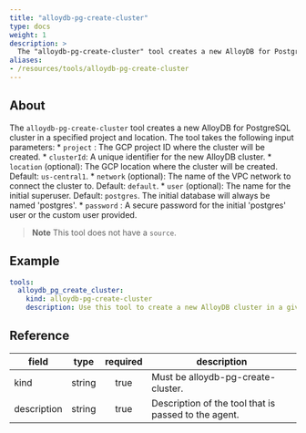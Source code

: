 ```yaml
---
title: "alloydb-pg-create-cluster"
type: docs
weight: 1
description: >
  The "alloydb-pg-create-cluster" tool creates a new AlloyDB for PostgreSQL cluster in a specified project and location.
aliases:
- /resources/tools/alloydb-pg-create-cluster
---
```


## About

The `alloydb-pg-create-cluster` tool creates a new AlloyDB for PostgreSQL cluster in a specified project and location.
The tool takes the following input parameters:
	* `project` : The GCP project ID where the cluster will be created.
    * `clusterId`: A unique identifier for the new AlloyDB cluster.
    * `location` (optional): The GCP location where the cluster will be created. Default: `us-central1`.
    * `network` (optional): The name of the VPC network to connect the cluster to. Default: `default`.
	* `user` (optional): The name for the initial superuser. Default: `postgres`. The initial database will always be named 'postgres'.
    * `password` : A secure password for the initial 'postgres' user or the custom user provided.

> **Note**
> This tool does not have a `source`.
## Example

```yaml
tools:
  alloydb_pg_create_cluster:
    kind: alloydb-pg-create-cluster
    description: Use this tool to create a new AlloyDB cluster in a given project and location.
```
## Reference
| **field**   |                  **type**                  | **required** | **description**                                                                                  |
|-------------|:------------------------------------------:|:------------:|--------------------------------------------------------------------------------------------------|
| kind        |                   string                   |     true     | Must be alloydb-pg-create-cluster.                                                                  |                                               |
| description |                   string                   |     true     | Description of the tool that is passed to the agent.                                             |
